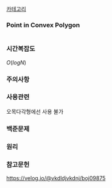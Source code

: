 [카테고리](/README.md)
### Point in Convex Polygon
```cpp

```
### 시간복잡도 
$O(logN)$   

### 주의사항


### 사용관련
오목다각형에선 사용 불가   


### 백준문제
[]()

### 원리


### 참고문헌
https://velog.io/@vkdldjvkdnj/boj09875   